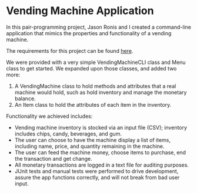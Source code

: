 <h1>Vending Machine Application</h1>
<p>In this pair-programming project, Jason Ronis and I created a command-line application that mimics the properties 
  and functionality of a vending machine.</p>
<p>The requirements for this project can be found <a href="https://github.com/awaltrip/te-work/blob/master/vending-machine/Module%201%20Capstone-Vending%20Machine%20Terminal.pdf">here</a>.</p>
<p>We were provided with a very simple VendingMachineCLI class and Menu class to get started. We expanded upon those classes, and added two more:</p>
<ol>
  <li>A VendingMachine class to hold methods and attributes that a real machine would hold, such as hold inventory and manage the monetary balance.</li>
  <li>An Item class to hold the attributes of each item in the inventory.</li>
</ol>
<p>Functionality we achieved includes:</p>
<ul>
  <li>Vending machine inventory is stocked via an input file (CSV); inventory includes chips, candy, beverages, and gum.</li>
  <li>The user can choose to have the machine display a list of items, including name, price, and 
    quantity remaining in the machine.</li>
  <li>The user can feed the machine money, choose items to purchase, end the transaction and get change.</li>
  <li>All monetary transactions are logged in a text file for auditing purposes.</li>
  <li>JUnit tests and manual tests were performed to drive development, assure the app functions correctly, and will not break from bad user input.</li>
</ul>

